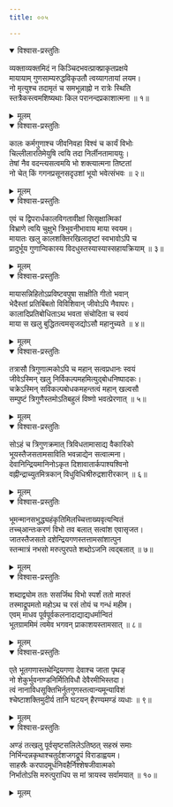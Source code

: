 ```yaml
---
title: ००५

---
```

<div class="audioEmbed"  caption="सीतालक्ष्मी-वाचनम्" src="https://sanskritdocuments.org/sites/completenarayaneeyam/SoundFiles/005/005_01.mp3"></div>
<details open><summary>विश्वास-प्रस्तुतिः</summary>

व्यक्ताव्यक्तमिदं न किञ्चिदभवत्प्राक्प्राकृतप्रक्षये  
मायायाम् गुणसाम्यरुद्धविकृउतौ त्वय्यागतायां लयम।  
नो मृत्युश्च तदामृतं च समभून्नाह्नो न रात्रेः स्थिति  
स्तत्रैकस्त्वमशिष्यथाः किल परानन्दप्रकाशात्मना ॥ १॥
</details>
<details><summary>मूलम्</summary>

व्यक्ताव्यक्तमिदं न किञ्चिदभवत्प्राक्प्राकृतप्रक्षये  
मायायाम् गुणसाम्यरुद्धविकृउतौ त्वय्यागतायां लयम।  
नो मृत्युश्च तदामृतं च समभून्नाह्नो न रात्रेः स्थिति  
स्तत्रैकस्त्वमशिष्यथाः किल परानन्दप्रकाशात्मना ॥ १॥
</details>



<div class="audioEmbed"  caption="सीतालक्ष्मी-वाचनम्" src="https://sanskritdocuments.org/sites/completenarayaneeyam/SoundFiles/005/005_02.mp3"></div>
<details open><summary>विश्वास-प्रस्तुतिः</summary>

कालः कर्मगुणाश्च जीवनिवहा विश्वं च कार्यं विभोः  
चिल्लीलारतिमेयुषि त्वयि तदा निर्लीनतामाययुः।  
तेषां नैव वदन्त्यसत्वमयि भो शक्त्यात्मना तिष्टतां  
नो चेत् किं गगनप्रसूनसदृउशां भूयो भवेत्संभवः ॥ २॥
</details>
<details><summary>मूलम्</summary>

कालः कर्मगुणाश्च जीवनिवहा विश्वं च कार्यं विभोः  
चिल्लीलारतिमेयुषि त्वयि तदा निर्लीनतामाययुः।  
तेषां नैव वदन्त्यसत्वमयि भो शक्त्यात्मना तिष्टतां  
नो चेत् किं गगनप्रसूनसदृउशां भूयो भवेत्संभवः ॥ २॥
</details>



<div class="audioEmbed"  caption="सीतालक्ष्मी-वाचनम्" src="https://sanskritdocuments.org/sites/completenarayaneeyam/SoundFiles/005/005_03.mp3"></div>
<details open><summary>विश्वास-प्रस्तुतिः</summary>

एवं च द्विपरार्धकालविगतावीक्षां सिसृक्षात्मिकां  
विभ्राणे त्वयि चुक्षुभे त्रिभुवनीभावाय माया स्वयम।  
मायातः खलु कालशक्तिरखिलादृष्टां स्वभावोऽपि च  
प्रादुर्भूय गुणान्विकास्य विदधुस्तस्यास्यास्सहायक्रियाम् ॥ ३॥
</details>
<details><summary>मूलम्</summary>

एवं च द्विपरार्धकालविगतावीक्षां सिसृक्षात्मिकां  
विभ्राणे त्वयि चुक्षुभे त्रिभुवनीभावाय माया स्वयम।  
मायातः खलु कालशक्तिरखिलादृष्टां स्वभावोऽपि च  
प्रादुर्भूय गुणान्विकास्य विदधुस्तस्यास्यास्सहायक्रियाम् ॥ ३॥
</details>



<div class="audioEmbed"  caption="सीतालक्ष्मी-वाचनम्" src="https://sanskritdocuments.org/sites/completenarayaneeyam/SoundFiles/005/005_04.mp3"></div>
<details open><summary>विश्वास-प्रस्तुतिः</summary>

मायासन्निहितोऽप्रविष्टवपुषा साक्षीति गीतो भवान्  
भेदैस्तां प्रतिबिंबतो विविशिवान् जीवोऽपि नैवापरः।  
कालादिप्रतिबोधिताऽथ भवता संचोदिता च स्वयं  
माया स खलु बुद्धितत्वमसृजद्योऽसौ महानुच्यते ॥ ४॥
</details>
<details><summary>मूलम्</summary>

मायासन्निहितोऽप्रविष्टवपुषा साक्षीति गीतो भवान्  
भेदैस्तां प्रतिबिंबतो विविशिवान् जीवोऽपि नैवापरः।  
कालादिप्रतिबोधिताऽथ भवता संचोदिता च स्वयं  
माया स खलु बुद्धितत्वमसृजद्योऽसौ महानुच्यते ॥ ४॥
</details>



<div class="audioEmbed"  caption="सीतालक्ष्मी-वाचनम्" src="https://sanskritdocuments.org/sites/completenarayaneeyam/SoundFiles/005/005_05.mp3"></div>
<details open><summary>विश्वास-प्रस्तुतिः</summary>

तत्रासौ त्रिगुणात्मकोऽपि च महान् सत्वप्रधानः स्वयं  
जीवेऽस्मिन् खलु निर्विकल्पमहमित्युद्बोधनिष्पादकः।  
चक्रेऽस्मिन् सविकल्पबोधकमहन्तत्वं महान् खल्वसौ  
सम्पुष्टं त्रिगुणैस्तमोऽतिबहुलं विष्णो भवत्प्रेरणात् ॥ ५॥
</details>
<details><summary>मूलम्</summary>

तत्रासौ त्रिगुणात्मकोऽपि च महान् सत्वप्रधानः स्वयं  
जीवेऽस्मिन् खलु निर्विकल्पमहमित्युद्बोधनिष्पादकः।  
चक्रेऽस्मिन् सविकल्पबोधकमहन्तत्वं महान् खल्वसौ  
सम्पुष्टं त्रिगुणैस्तमोऽतिबहुलं विष्णो भवत्प्रेरणात् ॥ ५॥
</details>



<div class="audioEmbed"  caption="सीतालक्ष्मी-वाचनम्" src="https://sanskritdocuments.org/sites/completenarayaneeyam/SoundFiles/005/005_06.mp3"></div>
<details open><summary>विश्वास-प्रस्तुतिः</summary>

सोऽहं च त्रिगुणक्रमात् त्रिविधतामासाद्य वैकारिको  
भूयस्तैजसतामसाविति भवन्नाद्येन सत्वात्मना।  
देवानिन्द्रियमानिनोऽकृत दिशावातार्कपाश्यश्विनो  
वह्नीन्द्राच्युतमित्रकान् विधुविधिश्रीरुद्रशारीरकान् ॥ ६॥
</details>
<details><summary>मूलम्</summary>

सोऽहं च त्रिगुणक्रमात् त्रिविधतामासाद्य वैकारिको  
भूयस्तैजसतामसाविति भवन्नाद्येन सत्वात्मना।  
देवानिन्द्रियमानिनोऽकृत दिशावातार्कपाश्यश्विनो  
वह्नीन्द्राच्युतमित्रकान् विधुविधिश्रीरुद्रशारीरकान् ॥ ६॥
</details>



<div class="audioEmbed"  caption="सीतालक्ष्मी-वाचनम्" src="https://sanskritdocuments.org/sites/completenarayaneeyam/SoundFiles/005/005_07.mp3"></div>
<details open><summary>विश्वास-प्रस्तुतिः</summary>

भूमन्मानसभुद्ध्यहंकृतिमिलच्चित्ताख्यवृत्यन्वितं  
तच्च्आन्तःकरणं विभो तव बलात् सत्वांश एवासृजत।  
जातस्तैजसतो दशेन्द्रियगणस्तत्तामसांशात्पुन  
स्तन्मात्रं नभसो मरुत्पुरपते शब्दोऽजनि त्वद्बलात् ॥ ७॥
</details>
<details><summary>मूलम्</summary>

भूमन्मानसभुद्ध्यहंकृतिमिलच्चित्ताख्यवृत्यन्वितं  
तच्च्आन्तःकरणं विभो तव बलात् सत्वांश एवासृजत।  
जातस्तैजसतो दशेन्द्रियगणस्तत्तामसांशात्पुन  
स्तन्मात्रं नभसो मरुत्पुरपते शब्दोऽजनि त्वद्बलात् ॥ ७॥
</details>



<div class="audioEmbed"  caption="सीतालक्ष्मी-वाचनम्" src="https://sanskritdocuments.org/sites/completenarayaneeyam/SoundFiles/005/005_08.mp3"></div>
<details open><summary>विश्वास-प्रस्तुतिः</summary>

शब्दाद्व्योम ततः ससर्जिथ विभो स्पर्शं ततो मारुतं  
तस्माद्रूपमतो महोऽथ च रसं तोयं च गन्धं महीम।  
एवम् माधव पूर्वपूर्वकलनादाद्याद्यधर्मान्वितं  
भूतग्राममिमं त्वमेव भगवन् प्राकाशयस्तामसात् ॥ ८॥
</details>
<details><summary>मूलम्</summary>

शब्दाद्व्योम ततः ससर्जिथ विभो स्पर्शं ततो मारुतं  
तस्माद्रूपमतो महोऽथ च रसं तोयं च गन्धं महीम।  
एवम् माधव पूर्वपूर्वकलनादाद्याद्यधर्मान्वितं  
भूतग्राममिमं त्वमेव भगवन् प्राकाशयस्तामसात् ॥ ८॥
</details>



<div class="audioEmbed"  caption="सीतालक्ष्मी-वाचनम्" src="https://sanskritdocuments.org/sites/completenarayaneeyam/SoundFiles/005/005_09.mp3"></div>
<details open><summary>विश्वास-प्रस्तुतिः</summary>

एते भूतगणास्तथेन्द्रियगणा देवाश्च जाता पृथङ्  
नो शेकुर्भुवनाण्डनिर्मितिविधौ देवैरमीभिस्तदा।  
त्वं नानाविधसूक्तिभिर्नुतगुणस्तत्वान्यमून्याविशं  
श्चेष्टाशक्तिमुदीर्य तानि घटयन् हैरण्यमण्डं व्यधाः ॥ ९॥
</details>
<details><summary>मूलम्</summary>

एते भूतगणास्तथेन्द्रियगणा देवाश्च जाता पृथङ्  
नो शेकुर्भुवनाण्डनिर्मितिविधौ देवैरमीभिस्तदा।  
त्वं नानाविधसूक्तिभिर्नुतगुणस्तत्वान्यमून्याविशं  
श्चेष्टाशक्तिमुदीर्य तानि घटयन् हैरण्यमण्डं व्यधाः ॥ ९॥
</details>



<div class="audioEmbed"  caption="सीतालक्ष्मी-वाचनम्" src="https://sanskritdocuments.org/sites/completenarayaneeyam/SoundFiles/005/005_10.mp3"></div>
<details open><summary>विश्वास-प्रस्तुतिः</summary>

अण्डं तत्खलु पूर्वसृष्टसलिलेऽतिष्ठत् सहस्रं समाः  
निर्भिन्दन्नकृथाश्चतुर्दशजगद्रूपं विराडाह्वयम।  
साहस्रैः करपादमूर्धनिवहैर्निश्शेषजीवात्मको  
निर्भातोऽसि मरुत्पुराधिप स मां त्रायस्व सर्वामयात् ॥ १०॥
</details>
<details><summary>मूलम्</summary>

अण्डं तत्खलु पूर्वसृष्टसलिलेऽतिष्ठत् सहस्रं समाः  
निर्भिन्दन्नकृथाश्चतुर्दशजगद्रूपं विराडाह्वयम।  
साहस्रैः करपादमूर्धनिवहैर्निश्शेषजीवात्मको  
निर्भातोऽसि मरुत्पुराधिप स मां त्रायस्व सर्वामयात् ॥ १०॥
</details>

